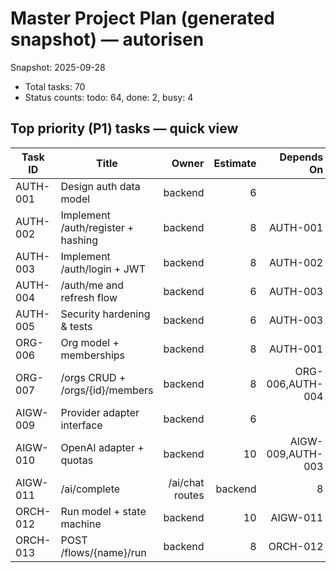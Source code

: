 # Master Project Plan (generated snapshot) — autorisen

Snapshot: 2025-09-28

- Total tasks: 70
- Status counts: todo: 64, done: 2, busy: 4

## Top priority (P1) tasks — quick view

| Task ID | Title | Owner | Estimate | Depends On |
|---|---|---:|---:|---:|
| AUTH-001 | Design auth data model | backend | 6 |  |
| AUTH-002 | Implement /auth/register + hashing | backend | 8 | AUTH-001 |
| AUTH-003 | Implement /auth/login + JWT | backend | 8 | AUTH-002 |
| AUTH-004 | /auth/me and refresh flow | backend | 6 | AUTH-003 |
| AUTH-005 | Security hardening & tests | backend | 6 | AUTH-003 |
| ORG-006 | Org model + memberships | backend | 8 | AUTH-001 |
| ORG-007 | /orgs CRUD + /orgs/{id}/members | backend | 8 | ORG-006,AUTH-004 |
| AIGW-009 | Provider adapter interface | backend | 6 |  |
| AIGW-010 | OpenAI adapter + quotas | backend | 10 | AIGW-009,AUTH-003 |
| AIGW-011 | /ai/complete|/ai/chat routes | backend | 8 | AIGW-010 |
| ORCH-012 | Run model + state machine | backend | 10 | AIGW-011 |
| ORCH-013 | POST /flows/{name}/run | backend | 8 | ORCH-012 |
